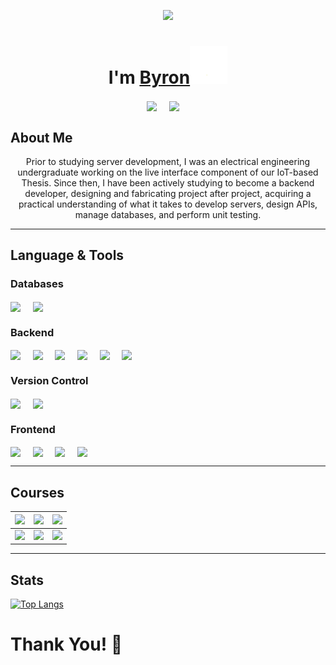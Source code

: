 <p align="center">
<img height='300px' src="https://github.com/urs-byron/urs-byron/assets/79783779/26441b98-06fc-463f-8b27-a23b472bde52"/>
</p>

<h1 align="center">I'm <a href="https://github.com/urs-byron">Byron<a><img src="https://github.com/Kathryn-Jie/Kathryn-Jie/blob/main/wave.gif" width="60px"/></h1>

<p align="center">
<a href="https://www.linkedin.com/in/byron-ursua-543542139/" target="blank"><img align="center" src="https://img.shields.io/badge/%20%20-Linkedin-%230077B5?style=for-the-badge&logo=linkedin&logoColor=%230077B5&labelColor=white"/></a> 
&nbsp;&nbsp;&nbsp;
<!-- <a href="https://www.linkedin.com/in/byron-ursua-543542139/" target="blank"><img align="center" src="https://img.shields.io/badge/%20%20-Indeed-%23003A9B?style=for-the-badge&logo=indeed&logoColor=%23003A9B&labelColor=white"/></a> 
&nbsp;&nbsp;&nbsp; -->
<a href="mailto:bmlursua@gmail.com" target="blank"><img align="center" src="https://img.shields.io/badge/%20%20-GMail-%23EA4335?style=for-the-badge&logo=gmail&labelColor=white"/></a>
&nbsp;&nbsp;&nbsp;
</p>

<h2>About Me</h2>

<p align="center">Prior to studying server development, I was an electrical engineering undergraduate working on the live interface component of our IoT-based Thesis. Since then, I have been actively studying to become a backend developer, designing and fabricating project after project, acquiring a practical understanding of what it takes to develop servers, design APIs, manage databases, and perform unit testing.
</p>

<hr>

<h2>Language & Tools</h3>

<h3>Databases</h3>  
<a href="https://img.shields.io/badge/%20%20-Mongo%20DB-%233fa037?style=for-the-badge&logo=mongodb&labelColor=white" target="blank"><img align="center" src="https://img.shields.io/badge/%20%20-Mongo%20DB-%233fa037?style=for-the-badge&logo=mongodb&labelColor=white" /></a>
&nbsp;&nbsp;&nbsp;
<a href="https://img.shields.io/badge/%20%20-Redis-%23d82c20?style=for-the-badge&logo=redis&labelColor=white" target="blank"><img align="center" src="https://img.shields.io/badge/%20%20-Redis-%23d82c20?style=for-the-badge&logo=redis&labelColor=white"/></a>    

<h3>Backend</h3>  
<a href="https://img.shields.io/badge/%20%20-JavaScript-%23f0db4f?style=for-the-badge&logo=javascript&labelColor=%23323330" target="blank"><img align="center" src="https://img.shields.io/badge/%20%20-JavaScript-%23f0db4f?style=for-the-badge&logo=javascript&labelColor=%23323330"/></a> &nbsp;&nbsp;&nbsp;
<a href="https://img.shields.io/badge/%20%20-TypeScript-%2367A3D9?style=for-the-badge&logo=typescript&labelColor=white" target="blank"><img align="center" src="https://img.shields.io/badge/%20%20-TypeScript-%2367A3D9?style=for-the-badge&logo=typescript&labelColor=white"/></a>    
&nbsp;&nbsp;&nbsp;
<a href="https://img.shields.io/badge/%20%20-Node%20JS-%2368a063?style=for-the-badge&logo=nodedotjs&labelColor=white" target="blank"><img align="center" src="https://img.shields.io/badge/%20%20-Node%20JS-%2368a063?style=for-the-badge&logo=nodedotjs&labelColor=white"/></a>    
&nbsp;&nbsp;&nbsp;
<a href="https://img.shields.io/badge/%20%20-Express-white?style=for-the-badge&logo=express&labelColor=black" target="blank"><img align="center" src="https://img.shields.io/badge/%20%20-Express-white?style=for-the-badge&logo=express&labelColor=black"/></a>    
&nbsp;&nbsp;&nbsp;
<a href="https://img.shields.io/badge/%20%20-Jest-white?style=for-the-badge&logo=jest&labelColor=orangered" target="blank"><img align="center" src="https://img.shields.io/badge/%20%20-Jest-white?style=for-the-badge&logo=jest&labelColor=orangered"/></a>    
&nbsp;&nbsp;&nbsp;
<a href="https://img.shields.io/badge/%20%20-socket-grey?style=for-the-badge&logo=socketdotio&logoColor=black&labelColor=white" target="blank"><img align="center" src="https://img.shields.io/badge/%20%20-socket-grey?style=for-the-badge&logo=socketdotio&logoColor=black&labelColor=white"/></a>    

<h3>Version Control</h3>  
<a href="https://img.shields.io/badge/%20%20-git-%23F1502F?style=for-the-badge&logo=git&labelColor=white" target="blank"><img align="center" src="https://img.shields.io/badge/%20%20-git-%23F1502F?style=for-the-badge&logo=git&labelColor=white" /></a>
&nbsp;&nbsp;&nbsp;
<a href="https://img.shields.io/badge/%20%20-github-black?style=for-the-badge&logo=github&logoColor=black&labelColor=white" target="blank"><img align="center" src="https://img.shields.io/badge/%20%20-github-black?style=for-the-badge&logo=github&logoColor=black&labelColor=white"/></a>    

<h3>Frontend</h3>
<a href="https://img.shields.io/badge/%20%20-JavaScript-%23f0db4f?style=for-the-badge&logo=javascript&labelColor=%23323330" target="blank"><img align="center" src="https://img.shields.io/badge/%20%20-JavaScript-%23f0db4f?style=for-the-badge&logo=javascript&labelColor=%23323330"/></a> &nbsp;&nbsp;&nbsp;
<a href="https://img.shields.io/badge/%20%20-TypeScript-%2367A3D9?style=for-the-badge&logo=typescript&labelColor=white" target="blank"><img align="center" src="https://img.shields.io/badge/%20%20-TypeScript-%2367A3D9?style=for-the-badge&logo=typescript&labelColor=white"/></a>    
&nbsp;&nbsp;&nbsp;
<a href="https://img.shields.io/badge/%20%20-html-%23f06529?style=for-the-badge&logo=html5&labelColor=white" target="blank"><img align="center" src="https://img.shields.io/badge/%20%20-html-%23f06529?style=for-the-badge&logo=html5&labelColor=white" /></a>
&nbsp;&nbsp;&nbsp;
<a href="https://img.shields.io/badge/%20%20-css-%23264de4?style=for-the-badge&logo=css3&logoColor=%23264de4&labelColor=white" target="blank"><img align="center" src="https://img.shields.io/badge/%20%20-css-%23264de4?style=for-the-badge&logo=css3&logoColor=%23264de4&labelColor=white"/></a>    

<hr>

<h2>Courses</h2>

|[![](https://img.shields.io/badge/%20%20-Understanding%20TypeScript-%23007acc?style=for-the-badge&logo=typescript&labelColor=white)](https://www.udemy.com/course/understanding-typescript/)|[![](https://img.shields.io/badge/%20%20-NodeJS%3A%20The%20Complete%20Guide-%2342b883?style=for-the-badge&logo=nodedotjs&labelColor=white)](https://www.udemy.com/course/nodejs-the-complete-guide/)|[![](https://img.shields.io/badge/%20%20-OOP%20in%20JavaScript-%23f0db4f?style=for-the-badge&logo=javascript&labelColor=%23323330)](https://www.udemy.com/course/javascript-object-oriented-programming/)|
|---|---|---|
|[![](https://img.shields.io/badge/%20%20-Node%20JS%20Tutorial%20%26%20Projects-%2342b883?style=for-the-badge&logo=nodedotjs&labelColor=white)]([https://github.com/Aryagm/Aryagm/blob/main/Certificates/Data%20Science%20Toolbox%20-%20II-1.jpg](https://www.udemy.com/course/nodejs-tutorial-and-projects-course/))|[![](https://img.shields.io/badge/%20%20-JavaScript%20Tutorial%20%26%20Projects-%23f0db4f?style=for-the-badge&logo=javascript&labelColor=%23323330)](https://www.udemy.com/course/javascript-tutorial-for-beginners-w/)|[![](https://img.shields.io/badge/%20%20-HTML%20%26%20CSS%20Tutorial%20%26%20Projects-%23f06529?style=for-the-badge&logo=html5&labelColor=white)](https://www.udemy.com/course/in-depth-html-css-course-build-responsive-websites/)|
  
<hr>

<h2>Stats</h2>
  
[![Top Langs](https://github-readme-stats.vercel.app/api/top-langs/?username=urs-byron&layout=compact&theme=merko)](https://github.com/Aryagm/github-readme-stats)
<Br>

<h1>Thank You! 🤵 </h1>
<Br>
